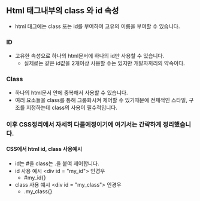 ## Html 태그내부의 class 와 id 속성

- html 태그에는 class 또는 id를 부여하여 고유의 이름을 부여할 수 있습니다.


### ID
- 고유한 속성으로 하나의 html문서에 하나의 id만 사용할 수 있습니다.
	- 실제로는 같은 id값을 2개이상 사용할 수는 있지만 개발자끼리의 약속이다.


### Class
- 하나의 html문서 안에 중복해서 사용할 수 있습니다.
- 여러 요소들을 class를 통해 그룹화시켜 제어할 수 있기때문에 전체적인 스타일, 구조를 지정하는데 class의 사용이 필수적입니다.


### 이후 CSS정리에서 자세히 다룰예정이기에 여기서는 간략하게 정리했습니다.

#### CSS에서 html id, class 사용예시
- id는 #을 class는 .을 붙여 제어합니다.
- id 사용 예시 \<div id = "my_id"></div> 인경우
	- #my_id{}
- class 사용 예시 \<div id = "my_class"></div> 인경우
	- .my_class{}
